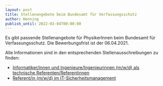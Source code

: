 ```yaml
---
layout: post
title: Stellenangebote beim Bundesamt für Verfassungsschutz
author: Henning
publish_until: 2022-03-04T00:00:00
---
```


Es gibt passende Stellenangebote für PhysikerInnen beim Bundesamt für Verfassungsschutz.
Die Bewerbungsfrist ist der 06.04.2021.

Alle Informationen sind in den entsprechenden Stellenausschreibungen zu finden:

* [Informatiker/innen und Ingenieure/Ingenieurinnen (m/w/d) als technische Referenten/Referentinnen](/dokumente/ausschreibungen_jobboerse/2021-03-04_bfv1.pdf)
* [Referent/in (m/w/d) im IT-Sicherheitsmanagement](/dokumente/ausschreibungen_jobboerse/2021-03-04_bfv2.pdf)

